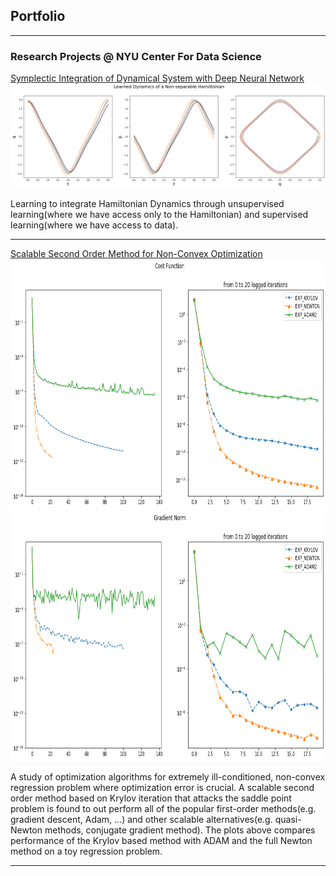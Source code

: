 ## Portfolio

---

### Research Projects @ NYU Center For Data Science

[Symplectic Integration of Dynamical System with Deep Neural Network](http://example.com/)
<img src="images/non-sep-hamiltonian.png?raw=true"/>

Learning to integrate Hamiltonian Dynamics through unsupervised learning(where we have access only to the Hamiltonian) and supervised learning(where we have access to data).

---
[Scalable Second Order Method for Non-Convex Optimization](http://example.com/)
<img src="images/opt_loss.png?raw=true" width = 1000 height = 400>
<img src="images/opt_grad.png?raw=true" width = 1000 height = 400>


A study of optimization algorithms for extremely ill-conditioned, non-convex regression problem where optimization error is crucial. A scalable second order method based on Krylov iteration that attacks the saddle point problem is found to out perform all of the popular first-order methods(e.g. gradient descent, Adam, ...) and other scalable alternatives(e.g. quasi-Newton methods, conjugate gradient method). The plots above compares performance of the Krylov based method with ADAM and the full Newton method on a toy regression problem.

---
